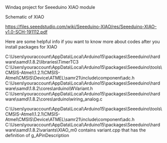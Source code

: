 Windaq project for Seeeduino XIAO module

Schematic of XIAO

https://files.seeedstudio.com/wiki/Seeeduino-XIAO/res/Seeeduino-XIAO-v1.0-SCH-191112.pdf

Here are some helpful info if you want to know more about codes after you install packages for XIAO

C:\Users\youraccount\AppData\Local\Arduino15\packages\Seeeduino\hardware\samd\1.8.2\libraries\TimerTC3 C:\Users\youraccount\AppData\Local\Arduino15\packages\Seeeduino\tools\CMSIS-Atmel\1.2.1\CMSIS-Atmel\CMSIS\Device\ATMEL\samr21\include\component\adc.h C:\Users\youraccount\AppData\Local\Arduino15\packages\Seeeduino\hardware\samd\1.8.2\cores\arduino\WVariant.h C:\Users\youraccount\AppData\Local\Arduino15\packages\Seeeduino\hardware\samd\1.8.2\cores\arduino\wiring_analog.c

C:\Users\youraccount\AppData\Local\Arduino15\packages\Seeeduino\tools\CMSIS-Atmel\1.2.1\CMSIS-Atmel\CMSIS\Device\ATMEL\samr21\include\component\adc.h C:\Users\youraccount\AppData\Local\Arduino15\packages\Seeeduino\hardware\samd\1.8.2\variants\XIAO_m0 contains variant.cpp that has the definition of g_APinDescription
